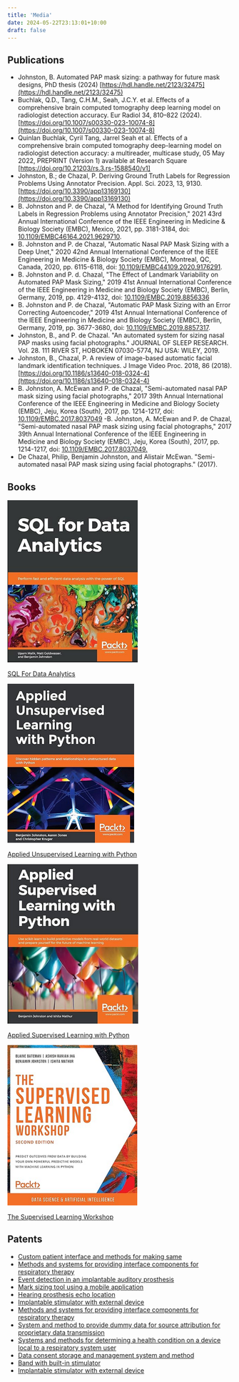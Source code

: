 ```yaml
---
title: 'Media'
date: 2024-05-22T23:13:01+10:00
draft: false 
---
```


## Publications

- Johnston, B. Automated PAP mask sizing: a pathway for future mask designs, PhD thesis (2024) [https://hdl.handle.net/2123/32475](https://hdl.handle.net/2123/32475)
- Buchlak, Q.D., Tang, C.H.M., Seah, J.C.Y. et al. Effects of a comprehensive brain computed tomography deep learning model on radiologist detection accuracy. Eur Radiol 34, 810–822 (2024). [https://doi.org/10.1007/s00330-023-10074-8](https://doi.org/10.1007/s00330-023-10074-8)
- Quinlan Buchlak, Cyril Tang, Jarrel Seah et al. Effects of a comprehensive brain computed tomography deep-learning model on radiologist detection accuracy: a multireader, multicase study, 05 May 2022, PREPRINT (Version 1) available at Research Square [https://doi.org/10.21203/rs.3.rs-1588540/v1]
- Johnston, B.; de Chazal, P. Deriving Ground Truth Labels for Regression Problems Using Annotator Precision. Appl. Sci. 2023, 13, 9130. [https://doi.org/10.3390/app13169130](https://doi.org/10.3390/app13169130) 
- B. Johnston and P. de Chazal, "A Method for Identifying Ground Truth Labels in Regression Problems using Annotator Precision," 2021 43rd Annual International Conference of the IEEE Engineering in Medicine & Biology Society (EMBC), Mexico, 2021, pp. 3181-3184, doi: [10.1109/EMBC46164.2021.9629710](https://doi.org/10.1109/EMBC46164.2021.9629710).
- B. Johnston and P. de Chazal, "Automatic Nasal PAP Mask Sizing with a Deep Unet," 2020 42nd Annual International Conference of the IEEE Engineering in Medicine & Biology Society (EMBC), Montreal, QC, Canada, 2020, pp. 6115-6118, doi: [10.1109/EMBC44109.2020.9176291](https://doi.org/10.1109/EMBC44109.2020.9176291).
- B. Johnston and P. d. Chazal, "The Effect of Landmark Variability on Automated PAP Mask Sizing," 2019 41st Annual International Conference of the IEEE Engineering in Medicine and Biology Society (EMBC), Berlin, Germany, 2019, pp. 4129-4132, doi: [10.1109/EMBC.2019.8856336](https://doi.org/10.1109/EMBC.2019.8856336)
- B. Johnston and P. de Chazal, "Automatic PAP Mask Sizing with an Error Correcting Autoencoder," 2019 41st Annual International Conference of the IEEE Engineering in Medicine and Biology Society (EMBC), Berlin, Germany, 2019, pp. 3677-3680, doi: [10.1109/EMBC.2019.8857317](https://doi.org/10.1109/EMBC.2019.8857317).
- Johnston, B., and P. de Chazal. "An automated system for sizing nasal PAP masks using facial photographs." JOURNAL OF SLEEP RESEARCH. Vol. 28. 111 RIVER ST, HOBOKEN 07030-5774, NJ USA: WILEY, 2019.
- Johnston, B., Chazal, P. A review of image-based automatic facial landmark identification techniques. J Image Video Proc. 2018, 86 (2018). [https://doi.org/10.1186/s13640-018-0324-4](https://doi.org/10.1186/s13640-018-0324-4)
- B. Johnston, A. McEwan and P. de Chazal, "Semi-automated nasal PAP mask sizing using facial photographs," 2017 39th Annual International Conference of the IEEE Engineering in Medicine and Biology Society (EMBC), Jeju, Korea (South), 2017, pp. 1214-1217, doi: [10.1109/EMBC.2017.8037049](https://doi.org/10.1109/EMBC.2017.8037049)
-B. Johnston, A. McEwan and P. de Chazal, "Semi-automated nasal PAP mask sizing using facial photographs," 2017 39th Annual International Conference of the IEEE Engineering in Medicine and Biology Society (EMBC), Jeju, Korea (South), 2017, pp. 1214-1217, doi: [10.1109/EMBC.2017.8037049.](https://doi.org/10.1109/EMBC.2017.8037049)
- De Chazal, Philip, Benjamin Johnston, and Alistair McEwan. "Semi-automated nasal PAP mask sizing using facial photographs." (2017).

## Books

![SQL Data Analytics](./sql_data_analytics.png)

[SQL For Data Analytics](https://www.packtpub.com/product/sql-for-data-analytics/9781789807356)

![Applied Unsupervised Learning with Python](./applied_unsupervised.png)

[Applied Unsupervised Learning with Python](https://www.packtpub.com/product/applied-unsupervised-learning-with-python/9781789952292)

![Applied Supervised Learning with Python](./applied_supervised.png)

[Applied Supervised Learning with Python](https://www.packtpub.com/product/applied-supervised-learning-with-python/9781789954920)

![Supervised Learning Workshop](./supervised_learning_workshop.png)

[The Supervised Learning Workshop](https://www.packtpub.com/product/the-supervised-learning-workshop-second-edition/9781800209046)

## Patents

- [Custom patient interface and methods for making same](https://scholar.google.com/citations?view_op=view_citation&hl=en&user=C2QFCogAAAAJ&citation_for_view=C2QFCogAAAAJ:YsMSGLbcyi4C)
- [Methods and systems for providing interface components for respiratory therapy](https://scholar.google.com/citations?view_op=view_citation&hl=en&user=C2QFCogAAAAJ&citation_for_view=C2QFCogAAAAJ:eQOLeE2rZwMC)
- [Event detection in an implantable auditory prosthesis](https://scholar.google.com/citations?view_op=view_citation&hl=en&user=C2QFCogAAAAJ&citation_for_view=C2QFCogAAAAJ:3fE2CSJIrl8C)
- [Mark sizing tool using a mobile application](https://scholar.google.com/citations?view_op=view_citation&hl=en&user=C2QFCogAAAAJ&citation_for_view=C2QFCogAAAAJ:ufrVoPGSRksC)
- [Hearing prosthesis echo location](https://scholar.google.com/citations?view_op=view_citation&hl=en&user=C2QFCogAAAAJ&citation_for_view=C2QFCogAAAAJ:kNdYIx-mwKoC)
- [Implantable stimulator with external device](https://scholar.google.com/citations?view_op=view_citation&hl=en&user=C2QFCogAAAAJ&citation_for_view=C2QFCogAAAAJ:8k81kl-MbHgC)
- [Methods and systems for providing interface components for respiratory therapy](https://scholar.google.com/citations?view_op=view_citation&hl=en&user=C2QFCogAAAAJ&citation_for_view=C2QFCogAAAAJ:zYLM7Y9cAGgC)
- [System and method to provide dummy data for source attribution for proprietary data transmission](https://scholar.google.com/citations?view_op=view_citation&hl=en&user=C2QFCogAAAAJ&citation_for_view=C2QFCogAAAAJ:aqlVkmm33-oC)
- [Systems and methods for determining a health condition on a device local to a respiratory system user](https://scholar.google.com/citations?view_op=view_citation&hl=en&user=C2QFCogAAAAJ&citation_for_view=C2QFCogAAAAJ:M3ejUd6NZC8C)
- [Data consent storage and management system and method](https://scholar.google.com/citations?view_op=view_citation&hl=en&user=C2QFCogAAAAJ&citation_for_view=C2QFCogAAAAJ:4TOpqqG69KYC)
- [Band with built-in stimulator](https://scholar.google.com/citations?view_op=view_citation&hl=en&user=C2QFCogAAAAJ&cstart=20&pagesize=80&citation_for_view=C2QFCogAAAAJ:KlAtU1dfN6UC)
- [Implantable stimulator with external device](https://scholar.google.com/citations?view_op=view_citation&hl=en&user=C2QFCogAAAAJ&cstart=20&pagesize=80&citation_for_view=C2QFCogAAAAJ:4DMP91E08xMC)
